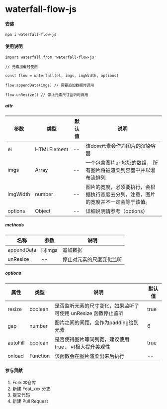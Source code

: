 # waterfall-flow-js

#### 安装
```
npm i waterfall-flow-js
```

#### 使用说明

```
import waterfall from 'waterfall-flow-js'

// 元素加载时使用

const flow = waterfall(el, imgs, imgWidth, options)

flow.appendData(imgs) // 需要追加数据时调用

flow.unResize() // 停止元素尺寸监听时调用

```
##### attr
| 参数      | 类型 | 默认值 | 说明 |
| ----------- | ----------- | ----------- | ----------- |
| el      | HTMLElement       | --       | 该dom元素会作为图片的渲染容器       |
| imgs   | Array<string>        | --        | 一个包含图片url地址的数组， 所有图片将被渲染到容器中并以瀑布流排列        |
| imgWidth   | number       | --        | 图片的宽度，必须要执行，会根据执行宽度去分列，注意，图片的宽度并不一定会等于该值。        |
| options   | Object        | --        | 详细说明请参考（options）        |
##### methods
| 名称      | 参数      | 说明 |
| ----------- | ----------- | ----------- |
| appendData      | 同imgs     | 追加数据       |
| unResize   | --       | 停止对元素的尺度变化监听        |
##### options
| 属性      | 类型 | 说明 | 默认值 |
| ----------- | ----------- | ----------- | ----------- |
| resize      | boolean       | 是否监听元素的尺寸变化，如果监听了可使用 unResize 函数停止监听       | true |
| gap   | number        | 图片之间的间距，会作为padding给到元素        | 6        |
| autoFill   | boolean        | 是否使得图片等同列宽，建议使用true， 可极大提升美观性        | true        |
| onload   | Function        | 该函数会在图片渲染出来后执行        | -- |

#### 参与贡献

1.  Fork 本仓库
2.  新建 Feat_xxx 分支
3.  提交代码
4.  新建 Pull Request

